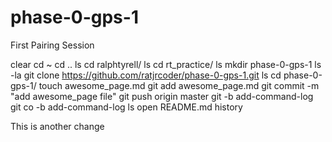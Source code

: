 # phase-0-gps-1
First Pairing Session

  clear
    cd ~
    cd ..
    ls
    cd ralphtyrell/
    ls
    cd rt_practice/
    ls
    mkdir phase-0-gps-1
    ls -la
    git clone https://github.com/ratjrcoder/phase-0-gps-1.git
    ls
    cd phase-0-gps-1/
    touch awesome_page.md
    git add awesome_page.md
    git commit -m "add awesome_page file"
    git push origin master
    git -b add-command-log
    git co -b add-command-log
    ls
    open README.md
    history

This is another change
